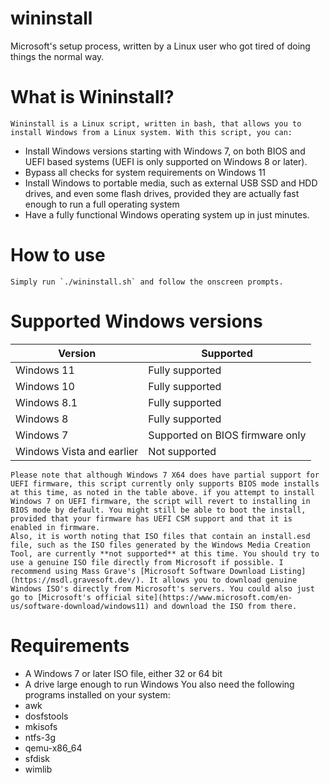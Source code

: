 # wininstall
Microsoft's setup process, written by a Linux user who got tired of doing things the normal way.

# What is Wininstall?
	Wininstall is a Linux script, written in bash, that allows you to install Windows from a Linux system. With this script, you can:
- Install Windows versions starting with Windows 7, on both BIOS and UEFI based systems (UEFI is only supported on Windows 8 or later).
- Bypass all checks for system requirements on Windows 11
- Install Windows to portable media, such as external USB SSD and HDD drives, and even some flash drives, provided they are actually fast enough to run a full operating system
- Have a fully functional Windows operating system up in just minutes.
# How to use
	Simply run `./wininstall.sh` and follow the onscreen prompts.
# Supported Windows versions
| Version | Supported |
| ----- | ----- |
| Windows 11 | Fully supported |
| Windows 10 | Fully supported |
| Windows 8.1 | Fully supported |
| Windows 8 | Fully supported |
| Windows 7 | Supported on BIOS firmware only |
| Windows Vista and earlier | Not supported |
	Please note that although Windows 7 X64 does have partial support for UEFI firmware, this script currently only supports BIOS mode installs at this time, as noted in the table above. if you attempt to install Windows 7 on UEFI firmware, the script will revert to installing in BIOS mode by default. You might still be able to boot the install, provided that your firmware has UEFI CSM support and that it is enabled in firmware.
	Also, it is worth noting that ISO files that contain an install.esd file, such as the ISO files generated by the Windows Media Creation Tool, are currently **not supported** at this time. You should try to use a genuine ISO file directly from Microsoft if possible. I recommend using Mass Grave's [Microsoft Software Download Listing](https://msdl.gravesoft.dev/). It allows you to download genuine Windows ISO's directly from Microsoft's servers. You could also just go to [Microsoft's official site](https://www.microsoft.com/en-us/software-download/windows11) and download the ISO from there.
# Requirements
- A Windows 7 or later ISO file, either 32 or 64 bit
- A drive large enough to run Windows
	You also need the following programs installed on your system:
- awk
- dosfstools
- mkisofs
- ntfs-3g
- qemu-x86_64
- sfdisk
- wimlib